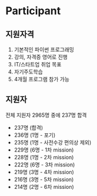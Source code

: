 # Participant

## 지원자격
1. 기본적인 파이썬 프로그래밍
1. 강의, 자격증 영어로 진행
1. IT/스타트업 취업 목표
1. 자기주도학습
1. 4개월 프로그램 참가 가능

## 지원자
전체 지원자 2965명 중에 237명 합격  

- 237명 (합격)
- 236명 (1명 - 포기)
- 235명 (1명 - 사전수강 편의상 제외)
- 229명 (6명 - 1차 mission)
- 228명 (1명 - 2차 mission)
- 222명 (6명 - 3차 mission)
- 219명 (3명 - 4차 mission)
- 216명 (3명 - 5차 mission)
- 214명 (2명 - 6차 mission)
